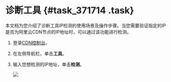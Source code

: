# 诊断工具 {#task_371714 .task}

本文档为您介绍了诊断工具IP检测的使用场景及操作步骤。当您需要验证指定的IP是否为阿里云CDN节点的IP地址时，可以通过该功能进行检测。

1.  登录[CDN控制台](https://cdnnext.console.aliyun.com/overview)。
2.  在左侧导航栏，单击**工具**。
3.  输入您想检测的IP地址，单击**检测**。 

    ![](http://static-aliyun-doc.oss-cn-hangzhou.aliyuncs.com/assets/img/5172/15595438573732_zh-CN.png)


